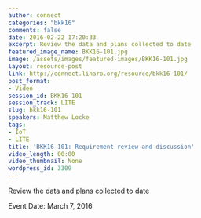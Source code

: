 ```yaml
---
author: connect
categories: "bkk16"
comments: false
date: 2016-02-22 17:20:33
excerpt: Review the data and plans collected to date
featured_image_name: BKK16-101.jpg
image: /assets/images/featured-images/BKK16-101.jpg
layout: resource-post
link: http://connect.linaro.org/resource/bkk16-101/
post_format:
- Video
session_id: BKK16-101
session_track: LITE
slug: bkk16-101
speakers: Matthew Locke
tags:
- IoT
- LITE
title: 'BKK16-101: Requirement review and discussion'
video_length: 00:00
video_thumbnail: None
wordpress_id: 3309
---
```


Review the data and plans collected to date

Event Date: March 7, 2016
